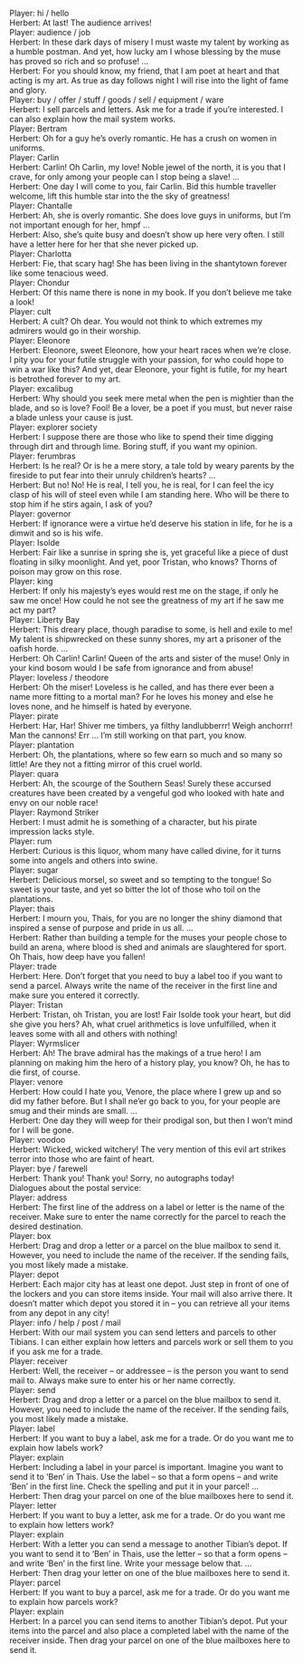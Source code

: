 Player: hi / hello  
Herbert: At last! The audience arrives!  
Player: audience / job  
Herbert: In these dark days of misery I must waste my talent by working as a humble postman. And yet, how lucky am I whose blessing by the muse has proved so rich and so profuse! …  
Herbert: For you should know, my friend, that I am poet at heart and that acting is my art. As true as day follows night I will rise into the light of fame and glory.  
Player: buy / offer / stuff / goods / sell / equipment / ware  
Herbert: I sell parcels and letters. Ask me for a trade if you’re interested. I can also explain how the mail system works.  
Player: Bertram  
Herbert: Oh for a guy he’s overly romantic. He has a crush on women in uniforms.  
Player: Carlin  
Herbert: Carlin! Oh Carlin, my love! Noble jewel of the north, it is you that I crave, for only among your people can I stop being a slave! …  
Herbert: One day I will come to you, fair Carlin. Bid this humble traveller welcome, lift this humble star into the the sky of greatness!  
Player: Chantalle  
Herbert: Ah, she is overly romantic. She does love guys in uniforms, but I’m not important enough for her, hmpf …  
Herbert: Also, she’s quite busy and doesn’t show up here very often. I still have a letter here for her that she never picked up.  
Player: Charlotta  
Herbert: Fie, that scary hag! She has been living in the shantytown forever like some tenacious weed.  
Player: Chondur  
Herbert: Of this name there is none in my book. If you don’t believe me take a look!  
Player: cult  
Herbert: A cult? Oh dear. You would not think to which extremes my admirers would go in their worship.  
Player: Eleonore  
Herbert: Eleonore, sweet Eleonore, how your heart races when we’re close. I pity you for your futile struggle with your passion, for who could hope to win a war like this? And yet, dear Eleonore, your fight is futile, for my heart is betrothed forever to my art.  
Player: excalibug  
Herbert: Why should you seek mere metal when the pen is mightier than the blade, and so is love? Fool! Be a lover, be a poet if you must, but never raise a blade unless your cause is just.  
Player: explorer society  
Herbert: I suppose there are those who like to spend their time digging through dirt and through lime. Boring stuff, if you want my opinion.  
Player: ferumbras  
Herbert: Is he real? Or is he a mere story, a tale told by weary parents by the fireside to put fear into their unruly children’s hearts? …  
Herbert: But no! No! He is real, I tell you, he is real, for I can feel the icy clasp of his will of steel even while I am standing here. Who will be there to stop him if he stirs again, I ask of you?  
Player: governor  
Herbert: If ignorance were a virtue he’d deserve his station in life, for he is a dimwit and so is his wife.  
Player: Isolde  
Herbert: Fair like a sunrise in spring she is, yet graceful like a piece of dust floating in silky moonlight. And yet, poor Tristan, who knows? Thorns of poison may grow on this rose.  
Player: king  
Herbert: If only his majesty’s eyes would rest me on the stage, if only he saw me once! How could he not see the greatness of my art if he saw me act my part?  
Player: Liberty Bay  
Herbert: This dreary place, though paradise to some, is hell and exile to me! My talent is shipwrecked on these sunny shores, my art a prisoner of the oafish horde. …  
Herbert: Oh Carlin! Carlin! Queen of the arts and sister of the muse! Only in your kind bosom would I be safe from ignorance and from abuse!  
Player: loveless / theodore  
Herbert: Oh the miser! Loveless is he called, and has there ever been a name more fitting to a mortal man? For he loves his money and else he loves none, and he himself is hated by everyone.  
Player: pirate  
Herbert: Har, Har! Shiver me timbers, ya filthy landlubberrr! Weigh anchorrr! Man the cannons! Err … I’m still working on that part, you know.  
Player: plantation  
Herbert: Oh, the plantations, where so few earn so much and so many so little! Are they not a fitting mirror of this cruel world.  
Player: quara  
Herbert: Ah, the scourge of the Southern Seas! Surely these accursed creatures have been created by a vengeful god who looked with hate and envy on our noble race!  
Player: Raymond Striker  
Herbert: I must admit he is something of a character, but his pirate impression lacks style.  
Player: rum  
Herbert: Curious is this liquor, whom many have called divine, for it turns some into angels and others into swine.  
Player: sugar  
Herbert: Delicious morsel, so sweet and so tempting to the tongue! So sweet is your taste, and yet so bitter the lot of those who toil on the plantations.  
Player: thais  
Herbert: I mourn you, Thais, for you are no longer the shiny diamond that inspired a sense of purpose and pride in us all. …  
Herbert: Rather than building a temple for the muses your people chose to build an arena, where blood is shed and animals are slaughtered for sport. Oh Thais, how deep have you fallen!  
Player: trade  
Herbert: Here. Don’t forget that you need to buy a label too if you want to send a parcel. Always write the name of the receiver in the first line and make sure you entered it correctly.  
Player: Tristan  
Herbert: Tristan, oh Tristan, you are lost! Fair Isolde took your heart, but did she give you hers? Ah, what cruel arithmetics is love unfulfilled, when it leaves some with all and others with nothing!  
Player: Wyrmslicer  
Herbert: Ah! The brave admiral has the makings of a true hero! I am planning on making him the hero of a history play, you know? Oh, he has to die first, of course.  
Player: venore  
Herbert: How could I hate you, Venore, the place where I grew up and so did my father before. But I shall ne’er go back to you, for your people are smug and their minds are small. …  
Herbert: One day they will weep for their prodigal son, but then I won’t mind for I will be gone.  
Player: voodoo  
Herbert: Wicked, wicked witchery! The very mention of this evil art strikes terror into those who are faint of heart.  
Player: bye / farewell  
Herbert: Thank you! Thank you! Sorry, no autographs today!  
Dialogues about the postal service:  
Player: address  
Herbert: The first line of the address on a label or letter is the name of the receiver. Make sure to enter the name correctly for the parcel to reach the desired destination.  
Player: box  
Herbert: Drag and drop a letter or a parcel on the blue mailbox to send it. However, you need to include the name of the receiver. If the sending fails, you most likely made a mistake.  
Player: depot  
Herbert: Each major city has at least one depot. Just step in front of one of the lockers and you can store items inside. Your mail will also arrive there. It doesn’t matter which depot you stored it in – you can retrieve all your items from any depot in any city!  
Player: info / help / post / mail  
Herbert: With our mail system you can send letters and parcels to other Tibians. I can either explain how letters and parcels work or sell them to you if you ask me for a trade.  
Player: receiver  
Herbert: Well, the receiver – or addressee – is the person you want to send mail to. Always make sure to enter his or her name correctly.  
Player: send  
Herbert: Drag and drop a letter or a parcel on the blue mailbox to send it. However, you need to include the name of the receiver. If the sending fails, you most likely made a mistake.  
Player: label  
Herbert: If you want to buy a label, ask me for a trade. Or do you want me to explain how labels work?  
Player: explain  
Herbert: Including a label in your parcel is important. Imagine you want to send it to ‘Ben’ in Thais. Use the label – so that a form opens – and write ‘Ben’ in the first line. Check the spelling and put it in your parcel! …  
Herbert: Then drag your parcel on one of the blue mailboxes here to send it.  
Player: letter  
Herbert: If you want to buy a letter, ask me for a trade. Or do you want me to explain how letters work?  
Player: explain  
Herbert: With a letter you can send a message to another Tibian’s depot. If you want to send it to ‘Ben’ in Thais, use the letter – so that a form opens – and write ‘Ben’ in the first line. Write your message below that. …  
Herbert: Then drag your letter on one of the blue mailboxes here to send it.  
Player: parcel  
Herbert: If you want to buy a parcel, ask me for a trade. Or do you want me to explain how parcels work?  
Player: explain  
Herbert: In a parcel you can send items to another Tibian’s depot. Put your items into the parcel and also place a completed label with the name of the receiver inside. Then drag your parcel on one of the blue mailboxes here to send it.  
